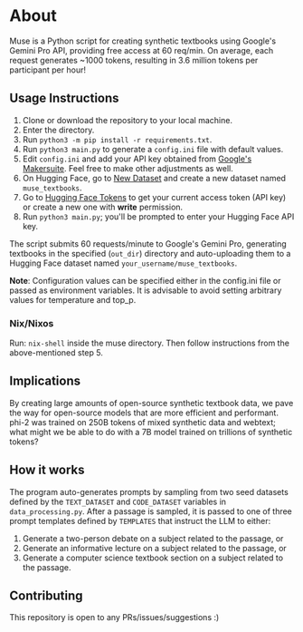 # About

Muse is a Python script for creating synthetic textbooks using Google's Gemini Pro API, providing free access at 60 req/min. On average, each request generates ~1000 tokens, resulting in 3.6 million tokens per participant per hour!

## Usage Instructions

1. Clone or download the repository to your local machine.
2. Enter the directory.
3. Run `python3 -m pip install -r requirements.txt`.
4. Run `python3 main.py` to generate a `config.ini` file with default values.
5. Edit `config.ini` and add your API key obtained from [Google's Makersuite](https://makersuite.google.com/app/apikey). Feel free to make other adjustments as well.
6. On Hugging Face, go to [New Dataset](https://huggingface.co/new-dataset) and create a new dataset named `muse_textbooks`.
7. Go to [Hugging Face Tokens](https://huggingface.co/settings/tokens) to get your current access token (API key) or create a new one with **write** permission.
8. Run `python3 main.py`; you'll be prompted to enter your Hugging Face API key.

The script submits 60 requests/minute to Google's Gemini Pro, generating textbooks in the specified (`out_dir`) directory and auto-uploading them to a Hugging Face dataset named `your_username/muse_textbooks`.

**Note**: Configuration values can be specified either in the config.ini file or passed as environment variables. It is advisable to avoid setting arbitrary values for temperature and top_p.

### Nix/Nixos

Run: `nix-shell` inside the muse directory. Then follow instructions from the above-mentioned step 5.

## Implications

By creating large amounts of open-source synthetic textbook data, we pave the way for open-source models that are more efficient and performant. phi-2 was trained on 250B tokens of mixed synthetic data and webtext; what might we be able to do with a 7B model trained on trillions of synthetic tokens?

## How it works

The program auto-generates prompts by sampling from two seed datasets defined by the `TEXT_DATASET` and `CODE_DATASET` variables in `data_processing.py`. After a passage is sampled, it is passed to one of three prompt templates defined by `TEMPLATES` that instruct the LLM to either:
1) Generate a two-person debate on a subject related to the passage, or
2) Generate an informative lecture on a subject related to the passage, or
3) Generate a computer science textbook section on a subject related to the passage.

## Contributing

This repository is open to any PRs/issues/suggestions :)
